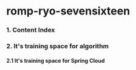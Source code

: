 # romp-ryo-sevensixteen

### 1. Content Index

### 2. It's training space for algorithm

#### 2.1 It's training space for Spring Cloud
